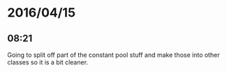# 2016/04/15

## 08:21

Going to split off part of the constant pool stuff and make those into other
classes so it is a bit cleaner.

